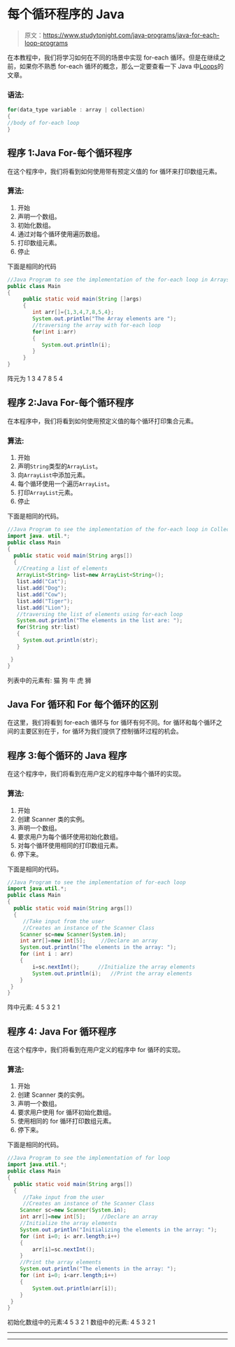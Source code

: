 # 每个循环程序的 Java

> 原文：<https://www.studytonight.com/java-programs/java-for-each-loop-programs>

在本教程中，我们将学习如何在不同的场景中实现 for-each 循环。但是在继续之前，如果你不熟悉 for-each 循环的概念，那么一定要查看一下 Java 中[Loops](https://www.studytonight.com/java/loops-in-java.php)的文章。

### 语法:

```java
for(data_type variable : array | collection)
{  
//body of for-each loop  
} 
```

## 程序 1:Java For-每个循环程序

在这个程序中，我们将看到如何使用带有预定义值的 for 循环来打印数组元素。

### 算法:

1.  开始
2.  声明一个数组。
3.  初始化数组。
4.  通过对每个循环使用遍历数组。
5.  打印数组元素。
6.  停止

下面是相同的代码

```java
//Java Program to see the implementation of the for-each loop in Arrays
public class Main
{
     public static void main(String []args)
     {
        int arr[]={1,3,4,7,8,5,4};  
        System.out.println("The Array elements are ");
        //traversing the array with for-each loop  
        for(int i:arr)
        {  
           System.out.println(i);  
        }  
     }
} 
```

阵元为
1
3
4
7
8
5
4

## 程序 2:Java For-每个循环程序

在本程序中，我们将看到如何使用预定义值的每个循环打印集合元素。

### 算法:

1.  开始
2.  声明`String`类型的`ArrayList`。
3.  向`ArrayList`中添加元素。
4.  每个循环使用一个遍历`ArrayList`。
5.  打印`ArrayList`元素。
6.  停止

下面是相同的代码。

```java
//Java Program to see the implementation of the for-each loop in Collections
import java. util.*;  
public class Main
{  
  public static void main(String args[])
  {  
   //Creating a list of elements  
   ArrayList<String> list=new ArrayList<String>();  
   list.add("Cat");  
   list.add("Dog");  
   list.add("Cow"); 
   list.add("Tiger"); 
   list.add("Lion"); 
   //traversing the list of elements using for-each loop 
   System.out.println("The elements in the list are: ");  
   for(String str:list)
   {  
     System.out.println(str);  
   }  

 }   
} 
```

列表中的元素有:
猫
狗
牛
虎
狮

## Java For 循环和 For 每个循环的区别

在这里，我们将看到 for-each 循环与 for 循环有何不同。for 循环和每个循环之间的主要区别在于，for 循环为我们提供了控制循环过程的机会。

## 程序 3:每个循环的 Java 程序

在这个程序中，我们将看到在用户定义的程序中每个循环的实现。

### 算法:

1.  开始
2.  创建 Scanner 类的实例。
3.  声明一个数组。
4.  要求用户为每个循环使用初始化数组。
5.  对每个循环使用相同的打印数组元素。
6.  停下来。

下面是相同的代码。

```java
//Java Program to see the implementation of for-each loop
import java.util.*;  
public class Main
{  
  public static void main(String args[])
  {  
     //Take input from the user
     //Creates an instance of the Scanner Class
    Scanner sc=new Scanner(System.in);
    int arr[]=new int[5];     //Declare an array
    System.out.println("The elements in the array: ");
    for (int i : arr) 
    {
        i=sc.nextInt();      //Initialize the array elements
        System.out.println(i);   //Print the array elements
    }
 }   
} 
```

阵中元素:
4
5
3
2
1

## 程序 4: Java For 循环程序

在这个程序中，我们将看到在用户定义的程序中 for 循环的实现。

### 算法:

1.  开始
2.  创建 Scanner 类的实例。
3.  声明一个数组。
4.  要求用户使用 for 循环初始化数组。
5.  使用相同的 for 循环打印数组元素。
6.  停下来。

下面是相同的代码。

```java
//Java Program to see the implementation of for loop
import java.util.*;  
public class Main
{  
  public static void main(String args[])
  {  
     //Take input from the user
     //Creates an instance of the Scanner Class
    Scanner sc=new Scanner(System.in);
    int arr[]=new int[5];     //Declare an array 
    //Initialize the array elements
    System.out.println("Initializing the elements in the array: ");
    for (int i=0; i< arr.length;i++) 
    {
        arr[i]=sc.nextInt();
    }
    //Print the array elements
    System.out.println("The elements in the array: ");
    for (int i=0; i<arr.length;i++) 
    {
        System.out.println(arr[i]);
    }
 }   
} 
```

初始化数组中的元素:4 5 3 2 1
数组中的元素:
4
5
3
2
1

* * *

* * *